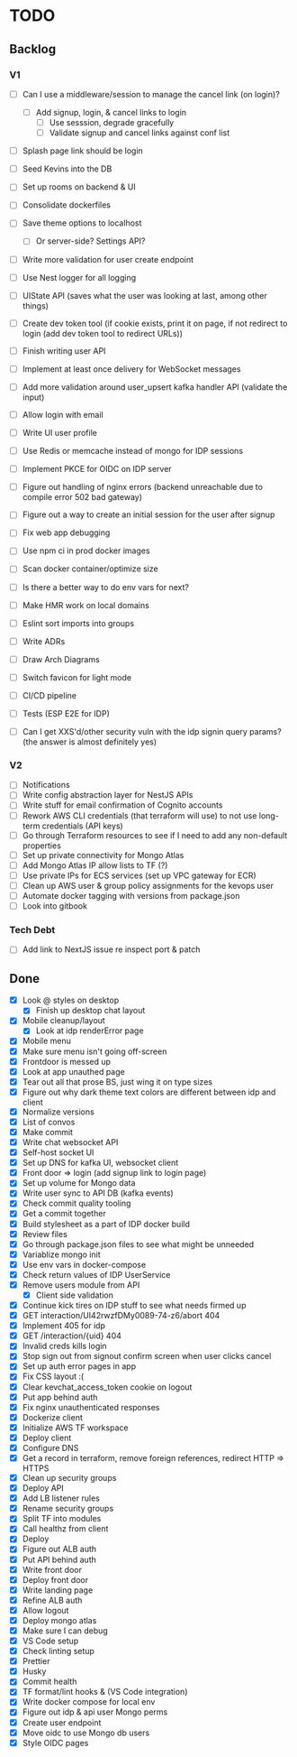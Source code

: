 # TODO

## Backlog

### V1

- [ ] Can I use a middleware/session to manage the cancel link (on login)?
  - [ ] Add signup, login, & cancel links to login
    - [ ] Use sesssion, degrade gracefully
    - [ ] Validate signup and cancel links against conf list
- [ ] Splash page link should be login
- [ ] Seed Kevins into the DB
- [ ] Set up rooms on backend & UI
- [ ] Consolidate dockerfiles
- [ ] Save theme options to localhost

  - [ ] Or server-side? Settings API?

- [ ] Write more validation for user create endpoint
- [ ] Use Nest logger for all logging
- [ ] UIState API (saves what the user was looking at last, among other things)

- [ ] Create dev token tool (if cookie exists, print it on page, if not redirect to login (add dev token tool to redirect URLs))
- [ ] Finish writing user API
- [ ] Implement at least once delivery for WebSocket messages
- [ ] Add more validation around user_upsert kafka handler API (validate the input)
- [ ] Allow login with email
- [ ] Write UI user profile
- [ ] Use Redis or memcache instead of mongo for IDP sessions
- [ ] Implement PKCE for OIDC on IDP server
- [ ] Figure out handling of nginx errors (backend unreachable due to compile error 502 bad gateway)
- [ ] Figure out a way to create an initial session for the user after signup
- [ ] Fix web app debugging
- [ ] Use npm ci in prod docker images
- [ ] Scan docker container/optimize size
- [ ] Is there a better way to do env vars for next?
- [ ] Make HMR work on local domains
- [ ] Eslint sort imports into groups
- [ ] Write ADRs
- [ ] Draw Arch Diagrams
- [ ] Switch favicon for light mode
- [ ] CI/CD pipeline
- [ ] Tests (ESP E2E for IDP)
- [ ] Can I get XXS'd/other security vuln with the idp signin query params? (the answer is almost definitely yes)

### V2

- [ ] Notifications
- [ ] Write config abstraction layer for NestJS APIs
- [ ] Write stuff for email confirmation of Cognito accounts
- [ ] Rework AWS CLI credentials (that terraform will use) to not use long-term credentials (API keys)
- [ ] Go through Terraform resources to see if I need to add any non-default properties
- [ ] Set up private connectivity for Mongo Atlas
- [ ] Add Mongo Atlas IP allow lists to TF (?)
- [ ] Use private IPs for ECS services (set up VPC gateway for ECR)
- [ ] Clean up AWS user & group policy assignments for the kevops user
- [ ] Automate docker tagging with versions from package.json
- [ ] Look into gitbook

### Tech Debt

- [ ] Add link to NextJS issue re inspect port & patch

## Done

- [x] Look @ styles on desktop
  - [x] Finish up desktop chat layout
- [x] Mobile cleanup/layout
  - [x] Look at idp renderError page
- [x] Mobile menu
- [x] Make sure menu isn't going off-screen
- [x] Frontdoor is messed up
- [x] Look at app unauthed page
- [x] Tear out all that prose BS, just wing it on type sizes
- [x] Figure out why dark theme text colors are different between idp and client
- [x] Normalize versions
- [x] List of convos
- [x] Make commit
- [x] Write chat websocket API
- [x] Self-host socket UI
- [x] Set up DNS for kafka UI, websocket client
- [x] Front door => login (add signup link to login page)
- [x] Set up volume for Mongo data
- [x] Write user sync to API DB (kafka events)
- [x] Check commit quality tooling
- [x] Get a commit together
- [x] Build stylesheet as a part of IDP docker build
- [x] Review files
- [x] Go through package.json files to see what might be unneeded
- [x] Variablize mongo init
- [x] Use env vars in docker-compose
- [x] Check return values of IDP UserService
- [x] Remove users module from API
  - [x] Client side validation
- [x] Continue kick tires on IDP stuff to see what needs firmed up
- [x] GET interaction/UI42rwzfDMy0089-74-z6/abort 404
- [x] Implement 405 for idp
- [x] GET /interaction/{uid} 404
- [x] Invalid creds kills login
- [x] Stop sign out from signout confirm screen when user clicks cancel
- [x] Set up auth error pages in app
- [x] Fix CSS layout :(
- [x] Clear kevchat_access_token cookie on logout
- [x] Put app behind auth
- [x] Fix nginx unauthenticated responses
- [x] Dockerize client
- [x] Initialize AWS TF workspace
- [x] Deploy client
- [x] Configure DNS
- [x] Get a record in terraform, remove foreign references, redirect HTTP => HTTPS
- [x] Clean up security groups
- [x] Deploy API
- [x] Add LB listener rules
- [x] Rename security groups
- [x] Split TF into modules
- [x] Call healthz from client
- [x] Deploy
- [x] Figure out ALB auth
- [x] Put API behind auth
- [x] Write front door
- [x] Deploy front door
- [x] Write landing page
- [x] Refine ALB auth
- [x] Allow logout
- [x] Deploy mongo atlas
- [x] Make sure I can debug
- [x] VS Code setup
- [x] Check linting setup
- [x] Prettier
- [x] Husky
- [x] Commit health
- [x] TF format/lint hooks & (VS Code integration)
- [x] Write docker compose for local env
- [x] Figure out idp & api user Mongo perms
- [x] Create user endpoint
- [x] Move oidc to use Mongo db users
- [x] Style OIDC pages

